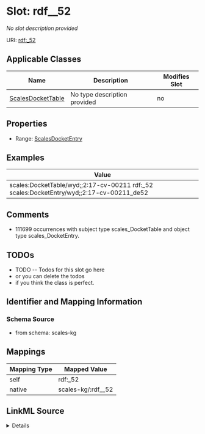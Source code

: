 

# Slot: rdf__52


_No slot description provided_





URI: [rdf:_52](http://www.w3.org/1999/02/22-rdf-syntax-ns#_52)



<!-- no inheritance hierarchy -->





## Applicable Classes

| Name | Description | Modifies Slot |
| --- | --- | --- |
| [ScalesDocketTable](../classes/ScalesDocketTable.md) | No type description provided |  no  |







## Properties

* Range: [ScalesDocketEntry](../classes/ScalesDocketEntry.md)






## Examples

| Value |
| --- |
| scales:DocketTable/wyd;;2:17-cv-00211 rdf:_52 scales:DocketEntry/wyd;;2:17-cv-00211_de52 |

## Comments

* 111699 occurrences with subject type scales_DocketTable and object type scales_DocketEntry.

## TODOs

* TODO -- Todos for this slot go here
* or you can delete the todos
* if you think the class is perfect.

## Identifier and Mapping Information







### Schema Source


* from schema: scales-kg




## Mappings

| Mapping Type | Mapped Value |
| ---  | ---  |
| self | rdf:_52 |
| native | scales-kg/:rdf__52 |




## LinkML Source

<details>
```yaml
name: rdf__52
description: No slot description provided
todos:
- TODO -- Todos for this slot go here
- or you can delete the todos
- if you think the class is perfect.
comments:
- 111699 occurrences with subject type scales_DocketTable and object type scales_DocketEntry.
examples:
- value: scales:DocketTable/wyd;;2:17-cv-00211 rdf:_52 scales:DocketEntry/wyd;;2:17-cv-00211_de52
from_schema: scales-kg
rank: 1000
slot_uri: rdf:_52
alias: rdf__52
domain_of:
- scales_DocketTable
range: scales_DocketEntry

```
</details>